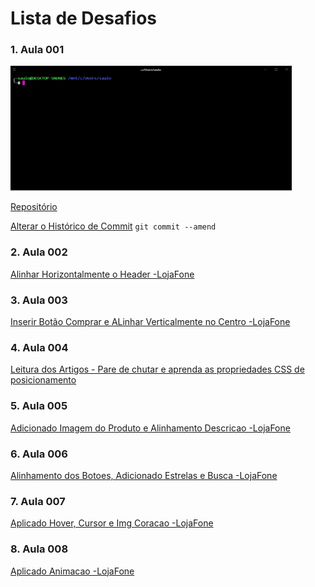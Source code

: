 # Lista de Desafios

### 1. Aula 001

<img src="src/imgs/Hyper.PNG" alt="Hyper" width="450" height="200">

[Repositório](https://github.com/SauloNunes/collabcode)

[Alterar o Histórico de Commit](https://git-scm.com/book/pt-br/v1/Ferramentas-do-Git-Reescrevendo-o-Hist%C3%B3rico)
`git commit --amend`

### 2. Aula 002

[Alinhar Horizontalmente o Header -LojaFone](https://saulonunes.github.io/collabcode/projetos/loja-fone/)

### 3. Aula 003

[Inserir Botão Comprar e ALinhar Verticalmente no Centro -LojaFone](https://saulonunes.github.io/collabcode/projetos/loja-fone/)

### 4. Aula 004

[Leitura dos Artigos - Pare de chutar e aprenda as propriedades CSS de posicionamento
](https://medium.com/collabcode/pare-de-chutar-e-aprenda-as-propriedades-css-de-posicionamento-603154655121)

### 5. Aula 005

[Adicionado Imagem do Produto e Alinhamento Descricao -LojaFone](https://saulonunes.github.io/collabcode/projetos/loja-fone/)

### 6. Aula 006

[Alinhamento dos Botoes, Adicionado Estrelas e Busca -LojaFone](https://saulonunes.github.io/collabcode/projetos/loja-fone/)

### 7. Aula 007

[Aplicado Hover, Cursor e Img Coracao -LojaFone](https://saulonunes.github.io/collabcode/projetos/loja-fone/)

### 8. Aula 008

[Aplicado Animacao -LojaFone](https://saulonunes.github.io/collabcode/projetos/loja-fone/)

